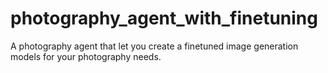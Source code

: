 # photography_agent_with_finetuning
A photography agent that let you create a finetuned image generation models for your photography needs.
